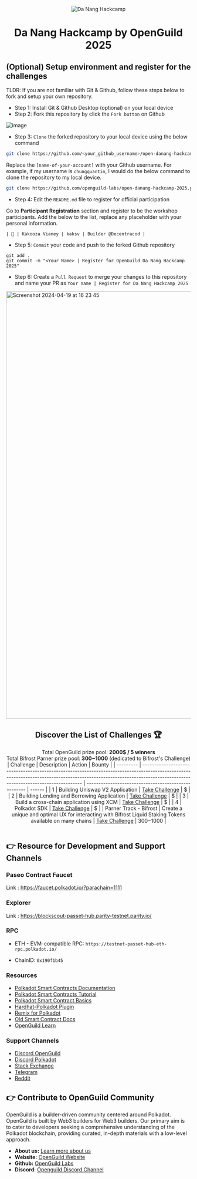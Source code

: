 
<div align="center">

![Da Nang Hackcamp](./assets/danang_hackcamp.png)

# Da Nang Hackcamp by OpenGuild 2025

</div>

## (Optional) Setup environment and register for the challenges

TLDR: If you are not familiar with Git & Github, follow these steps below to fork and setup your own repository.

- Step 1: Install Git & Github Desktop (optional) on your local device
- Step 2: Fork this repository by click the `Fork button` on Github

![image](https://github.com/openguild-labs/open-hack-rust-starter/assets/56880684/7fa2f01a-b523-4208-92db-d8af7a274d98)

- Step 3: `Clone` the forked repository to your local device using the below command

```sh
git clone https://github.com/<your_github_username>/open-danang-hackcamp-2025.git
```

Replace the `[name-of-your-account]` with your Github username. For example, if my username is `chungquantin`, I would do the below command to clone the repository to my local device.

```sh
git clone https://github.com/openguild-labs/open-danang-hackcamp-2025.git
```

- Step 4: Edit the `README.md` file to register for official participation

Go to **Participant Registration** section and register to be the workshop participants. Add the below to the list, replace any placeholder with your personal information.

```
| 🦄 | Kakooza Vianey | kaksv | Builder @Decentracod |
```

- Step 5: `Commit` your code and push to the forked Github repository

```
git add .
git commit -m "<Your Name> | Register for OpenGuild Da Nang Hackcamp 2025"
```

- Step 6: Create a `Pull Request` to merge your changes to this repository and name your PR as `Your name | Register for Da Nang Hackcamp 2025`

<img width="1166" alt="Screenshot 2024-04-19 at 16 23 45" src="https://github.com/openguild-labs/open-hack-rust-starter/assets/56880684/7554ca7d-da68-4a23-893a-4f2c11a78d37">

<br/>

<div align="center">

## Discover the List of Challenges 🏆

Total OpenGuild prize pool: **2000$ / 5 winners** 
<br/>
Total Bifrost Parner prize pool: **300$-1000$** (dedicated to Bifrost's Challenge)
| Challenge | Description                                                                                                                                                                                                      | Action                                               | Bounty |
| --------- | ---------------------------------------------------------------------------------------------------------------------------------------------------------------------------------------------------------------- | ---------------------------------------------------- | ------ |
| 1         | Building Uniswap V2 Application                                                                      | [Take Challenge](./challenge-1-uniswapv2/README.md)    | $    |
| 2         | Building Lending and Borrowing Application                                                                       | [Take Challenge](./challenge-2-lending-borrowing/README.md) | $    |
| 3         | Build a cross-chain application using XCM | [Take Challenge](./challenge-3-xcm/README.md)   | $    |
| 4        | Polkadot SDK  | [Take Challenge](./challenge-4-polkadot-sdk/README.md)   | $    |
| Parner Track - Bifrost        | Create a unique and optimal UX for interacting with Bifrost Liquid Staking Tokens available on many chains | [Take Challenge](./challenge-bifrost/README.md)   | $300-$1000    |
</br>
</br>

</div>

## 👉 Resource for Development and Support Channels

### Paseo Contract Faucet 

Link : https://faucet.polkadot.io/?parachain=1111

### Explorer 

Link : https://blockscout-passet-hub.parity-testnet.parity.io/

### RPC

+ ETH - EVM-compatible RPC: `https://testnet-passet-hub-eth-rpc.polkadot.io/`

+ ChainID: `0x190f1b45`



### Resources

- [Polkadot Smart Contracts Documentation](https://papermoonio.github.io/polkadot-mkdocs/develop/smart-contracts/)
- [Polkadot Smart Contracts Tutorial](https://papermoonio.github.io/polkadot-mkdocs/tutorials/smart-contracts/)
- [Polkadot Smart Contract Basics](https://papermoonio.github.io/polkadot-mkdocs/polkadot-protocol/smart-contract-basics/)
- [Hardhat-Polkadot Plugin](https://github.com/paritytech/hardhat-polkadot/tree/main/packages/hardhat-polkadot)
- [Remix for Polkadot](https://remix.polkadot.io/)
- [Old Smart Contract Docs](https://contracts.polkadot.io/)
- [OpenGuild Learn](https://learn.openguild.wtf/)

### Support Channels
- [Discord OpenGuild](https://github.com/openguild-labs)
- [Discord Polkadot](https://discord.gg/polkadot)
- [Stack Exchange](https://substrate.meta.stackexchange.com/)
- [Telegram](https://t.me/substratedevs)
- [Reddit](https://www.reddit.com/r/Polkadot/)






## 👉 Contribute to OpenGuild Community

OpenGuild is a builder-driven community centered around Polkadot. OpenGuild is built by Web3 builders for Web3 builders. Our primary aim is to cater to developers seeking a comprehensive understanding of the Polkadot blockchain, providing curated, in-depth materials with a low-level approach.

- **About us:** [Learn more about us](https://openguild.wtf/about)
- **Website:** [OpenGuild Website](https://openguild.wtf/)
- **Github:** [OpenGuild Labs](https://github.com/openguild-labs)
- **Discord**: [Openguild Discord Channel](https://discord.gg/bcjMzxqtD7)





